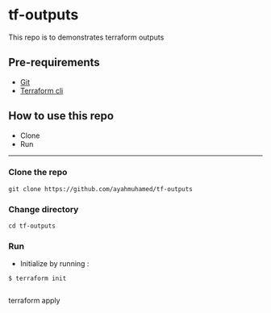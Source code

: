 # tf-outputs
This repo is to demonstrates terraform outputs

## Pre-requirements

* [Git](https://git-scm.com/book/en/v2/Getting-Started-Installing-Git) 
* [Terraform cli](https://learn.hashicorp.com/tutorials/terraform/install-cli)

## How to use this repo

- Clone
- Run

---

### Clone the repo

```
git clone https://github.com/ayahmuhamed/tf-outputs
```

### Change directory

```
cd tf-outputs
```

### Run

* Initialize by running :

```
$ terraform init


```
terraform apply

